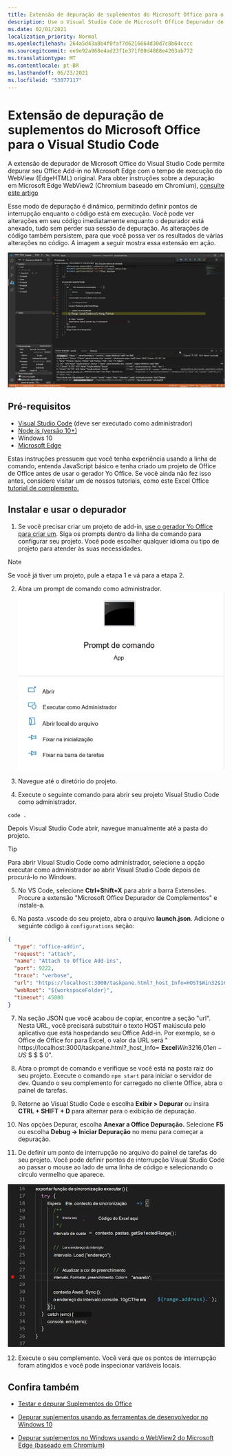 ```yaml
---
title: Extensão de depuração de suplementos do Microsoft Office para o Visual Studio Code
description: Use o Visual Studio Code de Microsoft Office Depurador de Complementos para depurar seu Office Add-in.
ms.date: 02/01/2021
localization_priority: Normal
ms.openlocfilehash: 264a5d43a8b4f0faf7d6216664d30d7c8b64cccc
ms.sourcegitcommit: ee9e92a968e4ad23f1e371f00d4888e4203ab772
ms.translationtype: MT
ms.contentlocale: pt-BR
ms.lasthandoff: 06/23/2021
ms.locfileid: "53077117"
---
```

# <a name="microsoft-office-add-in-debugger-extension-for-visual-studio-code"></a>Extensão de depuração de suplementos do Microsoft Office para o Visual Studio Code

A extensão de depurador de Microsoft Office do Visual Studio Code permite depurar seu Office Add-in no Microsoft Edge com o tempo de execução do WebView (EdgeHTML) original. Para obter instruções sobre a depuração em Microsoft Edge WebView2 (Chromium baseado em Chromium), [consulte este artigo](./debug-desktop-using-edge-chromium.md)

Esse modo de depuração é dinâmico, permitindo definir pontos de interrupção enquanto o código está em execução. Você pode ver alterações em seu código imediatamente enquanto o depurador está anexado, tudo sem perder sua sessão de depuração. As alterações de código também persistem, para que você possa ver os resultados de várias alterações no código. A imagem a seguir mostra essa extensão em ação.

![Office Extensão de depurador de add-in depurando uma seção de Excel de complementos.](../images/vs-debugger-extension-for-office-addins.jpg)

## <a name="prerequisites"></a>Pré-requisitos

- [Visual Studio Code](https://code.visualstudio.com/) (deve ser executado como administrador)
- [Node.js (versão 10+)](https://nodejs.org/)
- Windows 10
- [Microsoft Edge](https://www.microsoft.com/edge)

Estas instruções pressuem que você tenha experiência usando a linha de comando, entenda JavaScript básico e tenha criado um projeto de Office de Office antes de usar o gerador Yo Office. Se você ainda não fez isso antes, considere visitar um de nossos tutoriais, como este Excel Office [tutorial de complemento.](../tutorials/excel-tutorial.md)

## <a name="install-and-use-the-debugger"></a>Instalar e usar o depurador

1. Se você precisar criar um projeto de add-in, [use o gerador Yo Office para criar um](../quickstarts/excel-quickstart-jquery.md?tabs=yeomangenerator). Siga os prompts dentro da linha de comando para configurar seu projeto. Você pode escolher qualquer idioma ou tipo de projeto para atender às suas necessidades.

> [!NOTE]
> Se você já tiver um projeto, pule a etapa 1 e vá para a etapa 2.

2. Abra um prompt de comando como administrador.
   ![Opções de prompt de comando, incluindo "executar como administrador" no Windows 10.](../images/run-as-administrator-vs-code.jpg)

3. Navegue até o diretório do projeto.

4. Execute o seguinte comando para abrir seu projeto Visual Studio Code como administrador.

```command&nbsp;line
code .
```

Depois Visual Studio Code abrir, navegue manualmente até a pasta do projeto.

> [!TIP]
> Para abrir Visual Studio Code como administrador, selecione  a opção executar como administrador ao abrir Visual Studio Code depois de procurá-lo no Windows.

5. No VS Code, selecione **Ctrl+Shift+X** para abrir a barra Extensões. Procure a extensão "Microsoft Office Depurador de Complementos" e instale-a.

6. Na pasta .vscode do seu projeto, abra o arquivo **launch.json**. Adicione o seguinte código à `configurations` seção:

```JSON
{
  "type": "office-addin",
  "request": "attach",
  "name": "Attach to Office Add-ins",
  "port": 9222,
  "trace": "verbose",
  "url": "https://localhost:3000/taskpane.html?_host_Info=HOST$Win32$16.01$en-US$$$$0",
  "webRoot": "${workspaceFolder}",
  "timeout": 45000
}
```

7. Na seção JSON que você acabou de copiar, encontre a seção "url". Nesta URL, você precisará substituir o texto HOST maiúscula pelo aplicativo que está hospedando seu Office Add-in. Por exemplo, se o Office de Office for para Excel, o valor da URL será " https://localhost:3000/taskpane.html?_host_Info= <strong>Excel</strong>$Win 32$16,01$en-US$ \$ \$ \$ 0".

8. Abra o prompt de comando e verifique se você está na pasta raiz do seu projeto. Execute o comando `npm start` para iniciar o servidor de dev. Quando o seu complemento for carregado no cliente Office, abra o painel de tarefas.

9. Retorne ao Visual Studio Code e escolha **Exibir > Depurar** ou insira **CTRL + SHIFT + D** para alternar para o exibição de depuração.

10. Nas opções Depurar, escolha **Anexar a Office Depuração.** Selecione **F5** ou escolha **Debug -> Iniciar Depuração** no menu para começar a depuração.

11. De definir um ponto de interrupção no arquivo do painel de tarefas do seu projeto. Você pode definir pontos de interrupção Visual Studio Code ao passar o mouse ao lado de uma linha de código e selecionando o círculo vermelho que aparece.

![O círculo vermelho aparece em uma linha de código Visual Studio Code.](../images/set-breakpoint.jpg)

12. Execute o seu complemento. Você verá que os pontos de interrupção foram atingidos e você pode inspecionar variáveis locais.

## <a name="see-also"></a>Confira também

* [Testar e depurar Suplementos do Office](test-debug-office-add-ins.md)

* [Depurar suplementos usando as ferramentas de desenvolvedor no Windows 10](debug-add-ins-using-f12-developer-tools-on-windows-10.md)

* [Depurar suplementos no Windows usando o WebView2 do Microsoft Edge (baseado em Chromium)](debug-desktop-using-edge-chromium.md)
